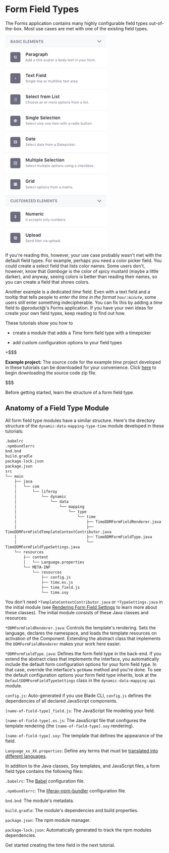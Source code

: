 # Form Field Types [](id=form-field-types)

The Forms application contains many highly configurable field types
out-of-the-box. Most use cases are met with one of the existing field types. 

![Figure 1: The Forms application has useful out-of-the-box field types, but you can add your own if you need to.](../../../images/forms-field-types.png)

If you're reading this, however, your use case probably wasn't met with the
default field types. For example, perhaps you need a color picker field. You
could create a select field that lists color names. Some users don't, however,
know that *Gamboge* is the color of spicy mustard (maybe a little darker), and
anyway, seeing colors is better than reading their names, so you can create
a field that shows colors. 

Another example is a dedicated *time* field. Even with a text field and
a tooltip that tells people to *enter the time in the format `hour:minute`*,
some users still enter something indecipherable. You can fix this by adding
a *time* field to @product@'s Forms application. If you have your own ideas for
create your own field types, keep reading to find out how.

These tutorials show you how to

- create a module that adds a *Time* form field type with a timepicker

- add custom configuration options to your field types

+$$$

**Example project:** The source code for the example *time* project developed in
these tutorials can be downloaded for your convenience. Click
[here](https://dev.liferay.com/documents/10184/1608802/dynamic-data-mapping-type-time/f518f6b8-4498-a387-46d5-4715e36cc714?download=true) to begin downloading the source code zip file.

$$$


Before getting started, learn the structure of a form field type. 

## Anatomy of a Field Type Module [](id=anatomy-of-a-field-type-module)

All form field type modules have a similar structure. Here's the directory
structure of the `dynamic-data-mapping-type-time` module developed in these
tutorials:

    .babelrc
    .npmbundlerrc
    bnd.bnd
    build.gradle
    package-lock.json
    package.json
    src
    └── main
        ├── java
        │   └── com
        │       └── liferay
        │           └── dynamic
        │               └── data
        │                   └── mapping
        │                       └── type
        │                           └── time
        │                               ├── TimeDDMFormFieldRenderer.java
        │                               ├── TimeDDMFormFieldTemplateContextContributor.java
        │                               ├── TimeDDMFormFieldType.java
        │                               └── TimeDDMFormFieldTypeSettings.java
        └── resources
            ├── content
            │   └── Language.properties
            └── META-INF
                └── resources
                    ├── config.js
                    ├── time.es.js
                    ├── time_field.js
                    └── time.soy

You don't need `*TemplateContextContributor.java` or `*TypeSettings.java` in the
initial module (see [Rendering Form Field Settings](/develop/tutorials/-/knowledge_base/7-1/rendering-form-field-settings) 
to learn more about these classes). The initial module consists of these Java
classes and resources:

`*DDMFormFieldRenderer.java`: Controls the template's rendering. Sets the
language, declares the namespace, and loads the template resources on
activation of the Component. Extending the abstract class that implements
the `DDMFormFieldRenderer` makes your work here easier.

`*DDMFormFieldType.java`: Defines the form field type in the back-end. If you
extend the abstract class that implements the interface, you automatically
include the default form configuration options for your form field type. In
that case, override the interface's `getName` method and you're done. To see
the default configuration options your form field type inherits, look at
the `DefaultDDMFormFieldTypeSettings` class in the `dynamic-data-mapping-api`
module.

`config.js`: Auto-generated if you use Blade CLI, `config.js` defines the
dependencies of all declared JavaScript components.

`[name-of-field-type]_field.js`: The JavaScript file modeling your field.

`[name-of-field-type].es.js`: The JavaScript file that configures the template
rendering (the `[name-of-field-type].soy` rendering).

`[name-of-field-type].soy`: The template that defines the appearance of the field. 

`Language_xx_XX.properties`: Define any terms that must be 
[translated into different languages](/develop/tutorials/-/knowledge_base/7-1/localizing-your-application).

In addition to the Java classes, Soy templates, and JavaScript files, a form
field type contains the following files:

`.babelrc`: The [Babel](https://babeljs.io/) configuration file.

`.npmbundlerrc`: The [liferay-npm-bundler](https://dev.liferay.com/en/develop/tutorials/-/knowledge_base/7-0/liferay-npm-bundler) 
configuration file.

`bnd.bnd`: The module's metadata.

`build.gradle`: The module's dependencies and build properties.

`package.json`: The npm module manager.

`package-lock.json`: Automatically generated to track the npm modules dependencies.

Get started creating the time field in the next tutorial.
